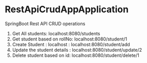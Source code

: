 # RestApiCrudAppApplication
SpringBoot Rest API CRUD operations 
1. Get All students: localhost:8080/students 
2. Get student based on rollNo: localhost:8080/student/1 
3. Create Student : localhost : localhost:8080/student/add 
4. Update the student details : localhost:8080/student/update/2 
5. Delete student based on id: localhost:8080/student/delete/1
